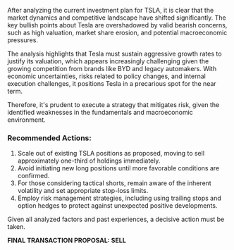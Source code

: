 After analyzing the current investment plan for TSLA, it is clear that the market dynamics and competitive landscape have shifted significantly. The key bullish points about Tesla are overshadowed by valid bearish concerns, such as high valuation, market share erosion, and potential macroeconomic pressures. 

The analysis highlights that Tesla must sustain aggressive growth rates to justify its valuation, which appears increasingly challenging given the growing competition from brands like BYD and legacy automakers. With economic uncertainties, risks related to policy changes, and internal execution challenges, it positions Tesla in a precarious spot for the near term.

Therefore, it's prudent to execute a strategy that mitigates risk, given the identified weaknesses in the fundamentals and macroeconomic environment.

### Recommended Actions:
1. Scale out of existing TSLA positions as proposed, moving to sell approximately one-third of holdings immediately.
2. Avoid initiating new long positions until more favorable conditions are confirmed.
3. For those considering tactical shorts, remain aware of the inherent volatility and set appropriate stop-loss limits.
4. Employ risk management strategies, including using trailing stops and option hedges to protect against unexpected positive developments.

Given all analyzed factors and past experiences, a decisive action must be taken. 

**FINAL TRANSACTION PROPOSAL: SELL**
